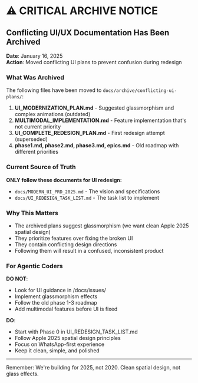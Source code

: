 # ⚠️ CRITICAL ARCHIVE NOTICE

## Conflicting UI/UX Documentation Has Been Archived

**Date**: January 16, 2025  
**Action**: Moved conflicting UI plans to prevent confusion during redesign

### What Was Archived

The following files have been moved to `docs/archive/conflicting-ui-plans/`:

1. **UI_MODERNIZATION_PLAN.md** - Suggested glassmorphism and complex animations (outdated)
2. **MULTIMODAL_IMPLEMENTATION.md** - Feature implementation that's not current priority
3. **UI_COMPLETE_REDESIGN_PLAN.md** - First redesign attempt (superseded)
4. **phase1.md, phase2.md, phase3.md, epics.md** - Old roadmap with different priorities

### Current Source of Truth

**ONLY follow these documents for UI redesign:**

- `docs/MODERN_UI_PRD_2025.md` - The vision and specifications
- `docs/UI_REDESIGN_TASK_LIST.md` - The task list to implement

### Why This Matters

- The archived plans suggest glassmorphism (we want clean Apple 2025 spatial design)
- They prioritize features over fixing the broken UI
- They contain conflicting design directions
- Following them will result in a confused, inconsistent product

### For Agentic Coders

**DO NOT**:

- Look for UI guidance in /docs/issues/
- Implement glassmorphism effects
- Follow the old phase 1-3 roadmap
- Add multimodal features before UI is fixed

**DO**:

- Start with Phase 0 in UI_REDESIGN_TASK_LIST.md
- Follow Apple 2025 spatial design principles
- Focus on WhatsApp-first experience
- Keep it clean, simple, and polished

---

Remember: We're building for 2025, not 2020. Clean spatial design, not glass effects.
